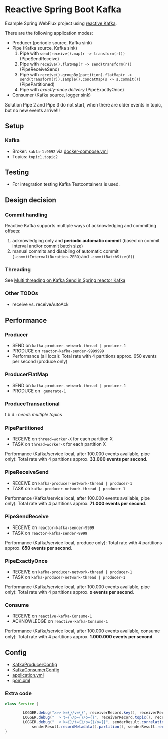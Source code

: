 # Reactive Spring Boot Kafka

Example Spring WebFlux project using [reactive Kafka](https://projectreactor.io/docs/kafka/release/reference/).

There are the following application modes:

- Producer (periodic source, Kafka sink)
- Pipe (Kafka source, Kafka sink)
  1. Pipe with `send(receive().map(r -> transform(r)))` (PipeSendReceive)
  2. Pipe with `receive().flatMap(r -> send(transform(r))` (PipeReceiveSend)
  3. Pipe with `receive().groupBy(partition).flatMap(r -> send(transform(r)).sample().concatMap(s -> s.commit())` (PipePartitioned)
  4. Pipe with *exactly-once delivery* (PipeExactlyOnce)
- Consumer (Kafka source, logger sink)

Solution Pipe 2 and Pipe 3 do not start, when there are older events in topic, but no new events arrive!!!

## Setup

### Kafka

- Broker: `kakfa-1:9092` via [docker-compose.yml](docker/docker-compose.yml)
- Topics: `topic1,topic2`

## Testing

- For integration testing Kafka Testcontainers is used.

## Design decision

### Commit handling

Reactive Kafka supports multiple ways of acknowledging and committing offsets:

1. acknowledging only and **periodic automatic commit** (based on commit interval and/or commit batch size)
2. manual commits and disabling of automatic commit (`.commitInterval(Duration.ZERO)`and `.commitBatchSize(0)`)

### Threading

See [Multi threading on Kafka Send in Spring reactor Kafka](https://stackoverflow.com/questions/69891782/multi-threading-on-kafka-send-in-spring-reactor-kafka)

### Other TODOs

- receive vs. receiveAutoAck

## Performance

### Producer

- SEND on `kafka-producer-network-thread | producer-1`
- PRODUCE on `reactor-kafka-sender-9999999`
- Performance (all local): Total rate with 4 partitions approx. 650 events per second (produce only)

### ProducerFlatMap

- SEND on `kafka-producer-network-thread | producer-1`
- PRODUCE on ` generate-1`

### ProduceTransactional

t.b.d.: *needs multiple topics*

### PipePartitioned

- RECEIVE on `thread=worker-X` for each partition X
- TASK on `thread=worker-X` for each partition X

Performance (Kafka/service local, after 100.000 events available, pipe only):
Total rate with 4 partitions approx. **33.000 events per second**.

### PipeReceiveSend

- RECEIVE on `kafka-producer-network-thread | producer-1`
- TASK on `kafka-producer-network-thread | producer-1`

Performance (Kafka/service local, after 100.000 events available, pipe only):
Total rate with 4 partitions approx. **71.000 events per second**.

### PipeSendReceive

- RECEIVE on `reactor-kafka-sender-9999`
- TASK on `reactor-kafka-sender-9999`

Performance (Kafka/service local, produce only):
Total rate with 4 partitions approx. **650 events per second**.

### PipeExactlyOnce

- RECEIVE on `kafka-producer-network-thread | producer-1`
- TASK on `kafka-producer-network-thread | producer-1`

Performance (Kafka/service local, after 100.000 events available, pipe only):
Total rate with 4 partitions approx. **x events per second**.

### Consume

- RECEIVE on `reactive-kafka-Consume-1`
- ACKNOWLEDGE on `reactive-kafka-Consume-1`

Performance (Kafka/service local, after 100.000 events available, consume only):
Total rate with 4 partitions approx. **1.000.000 events per second**.

## Config

- [KafkaProducerConfig](src/main/java/com/giraone/kafka/pipe/config/KafkaProducerConfig.java)
- [KafkaConsumerConfig](src/main/java/com/giraone/kafka/pipe/config/KafkaConsumerConfig.java)
- [application.yml](src/main/resources/application.yml)
- [pom.xml](pom.xml)

### Extra code

```java
class Service {

        LOGGER.debug(">>> k={}/v={}", receiverRecord.key(), receiverRecord.value());
        LOGGER.debug("  > t={}/p={}/o={}", receiverRecord.topic(), receiverRecord.partition(), receiverRecord.receiverOffset());
        LOGGER.debug("  < k={}/t={}/p={}/o={}", senderResult.correlationMetadata().offset(), senderResult.recordMetadata().topic(),
            senderResult.recordMetadata().partition(), senderResult.recordMetadata().offset());
}
```